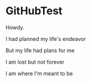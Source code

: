 # GitHubTest

Howdy. 


I had planned my life's endeavor

But my life had plans for me

I am lost but not forever

I am where I'm meant to be

